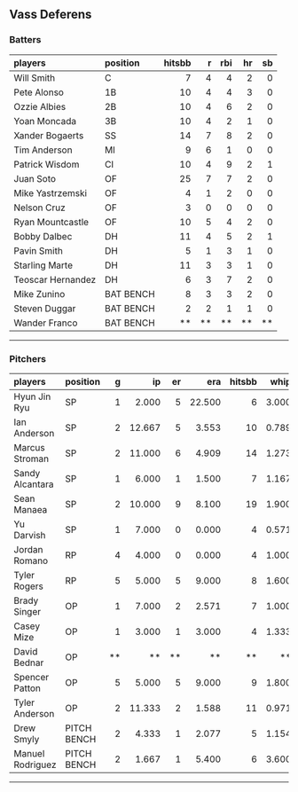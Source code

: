 ## Vass Deferens

### Batters

 
|players           |position  | hitsbb|  r| rbi| hr| sb| 
|:-----------------|:---------|------:|--:|---:|--:|--:| 
|Will Smith        |C         |      7|  4|   4|  2|  0| 
|Pete Alonso       |1B        |     10|  4|   4|  3|  0| 
|Ozzie Albies      |2B        |     10|  4|   6|  2|  0| 
|Yoan Moncada      |3B        |     10|  4|   2|  1|  0| 
|Xander Bogaerts   |SS        |     14|  7|   8|  2|  0| 
|Tim Anderson      |MI        |      9|  6|   1|  0|  0| 
|Patrick Wisdom    |CI        |     10|  4|   9|  2|  1| 
|Juan Soto         |OF        |     25|  7|   7|  2|  0| 
|Mike Yastrzemski  |OF        |      4|  1|   2|  0|  0| 
|Nelson Cruz       |OF        |      3|  0|   0|  0|  0| 
|Ryan Mountcastle  |OF        |     10|  5|   4|  2|  0| 
|Bobby Dalbec      |DH        |     11|  4|   5|  2|  1| 
|Pavin Smith       |DH        |      5|  1|   3|  1|  0| 
|Starling Marte    |DH        |     11|  3|   3|  1|  0| 
|Teoscar Hernandez |DH        |      6|  3|   7|  2|  0| 
|Mike Zunino       |BAT BENCH |      8|  3|   3|  2|  0| 
|Steven Duggar     |BAT BENCH |      2|  2|   1|  1|  0| 
|Wander Franco     |BAT BENCH |     **| **|  **| **| **| 


* * *

### Pitchers

 
|players          |position    |  g|     ip| er|    era| hitsbb|  whip| so|  w| sv| 
|:----------------|:-----------|--:|------:|--:|------:|------:|-----:|--:|--:|--:| 
|Hyun Jin Ryu     |SP          |  1|  2.000|  5| 22.500|      6| 3.000|  2|  0|  0| 
|Ian Anderson     |SP          |  2| 12.667|  5|  3.553|     10| 0.789| 15|  1|  0| 
|Marcus Stroman   |SP          |  2| 11.000|  6|  4.909|     14| 1.273| 11|  0|  0| 
|Sandy Alcantara  |SP          |  1|  6.000|  1|  1.500|      7| 1.167|  4|  0|  0| 
|Sean Manaea      |SP          |  2| 10.000|  9|  8.100|     19| 1.900|  6|  1|  0| 
|Yu Darvish       |SP          |  1|  7.000|  0|  0.000|      4| 0.571|  9|  0|  0| 
|Jordan Romano    |RP          |  4|  4.000|  0|  0.000|      4| 1.000|  6|  0|  3| 
|Tyler Rogers     |RP          |  5|  5.000|  5|  9.000|      8| 1.600|  2|  0|  1| 
|Brady Singer     |OP          |  1|  7.000|  2|  2.571|      7| 1.000|  7|  1|  0| 
|Casey Mize       |OP          |  1|  3.000|  1|  3.000|      4| 1.333|  3|  0|  0| 
|David Bednar     |OP          | **|     **| **|     **|     **|    **| **| **| **| 
|Spencer Patton   |OP          |  5|  5.000|  5|  9.000|      9| 1.800|  6|  0|  0| 
|Tyler Anderson   |OP          |  2| 11.333|  2|  1.588|     11| 0.971| 12|  1|  0| 
|Drew Smyly       |PITCH BENCH |  2|  4.333|  1|  2.077|      5| 1.154|  4|  1|  0| 
|Manuel Rodriguez |PITCH BENCH |  2|  1.667|  1|  5.400|      6| 3.600|  1|  0|  0| 


* * *


